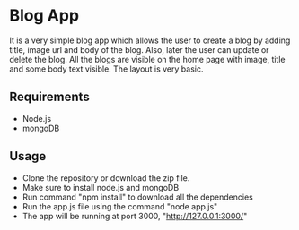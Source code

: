 # Blog App

It is a very simple blog app which allows the user to create a blog by adding title, image url and body of the blog. Also, later the user can update or delete the blog. All the blogs are visible on the home page with image, title and some body text visible. The layout is very basic.  

## Requirements

* Node.js
* mongoDB

## Usage

* Clone the repository or download the zip file.
* Make sure to install node.js and mongoDB
* Run command "npm install" to download all the dependencies
* Run the app.js file using the command "node app.js"
* The app will be running at port 3000, "http://127.0.0.1:3000/"

